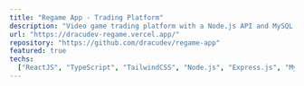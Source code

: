 ```yaml
---
title: "Regame App - Trading Platform"
description: "Video game trading platform with a Node.js API and MySQL database, featuring a React front end with a trade map, calendar with events, and charts to track exchanges and game popularity."
url: "https://dracudev-regame.vercel.app/"
repository: "https://github.com/dracudev/regame-app"
featured: true
techs:
  ["ReactJS", "TypeScript", "TailwindCSS", "Node.js", "Express.js", "MySQL"]
---
```

